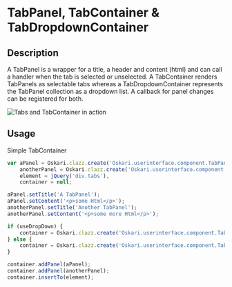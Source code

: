 # TabPanel, TabContainer & TabDropdownContainer

## Description

A TabPanel is a wrapper for a title, a header and content (html) and can call a handler when the tab is selected or unselected. A TabContainer renders TabPanels as selectable tabs whereas a TabDropdownContainer represents the TabPanel collection as a dropdown list. A callback for panel changes can be registered for both.

![Tabs and TabContainer in action](images/documentation/components/tabcontainer.png) 

## Usage

Simple TabContainer

```javascript
var aPanel = Oskari.clazz.create('Oskari.userinterface.component.TabPanel'),
    anotherPanel = Oskari.clazz.create('Oskari.userinterface.component.TabPanel'),
    element = jQuery('div.tabs'),
    container = null;

aPanel.setTitle('A TabPanel');
aPanel.setContent('<p>some Html</p>');
anotherPanel.setTitle('Another TabPanel');
anotherPanel.setContent('<p>some more Html</p>');

if (useDropDown) {
    container = Oskari.clazz.create('Oskari.userinterface.component.TabDropdownContainer', 'A TabDropdownContainer');
} else {
    container = Oskari.clazz.create('Oskari.userinterface.component.TabContainer', 'A TabContainer');
}

container.addPanel(aPanel);
container.addPanel(anotherPanel);
container.insertTo(element);
```